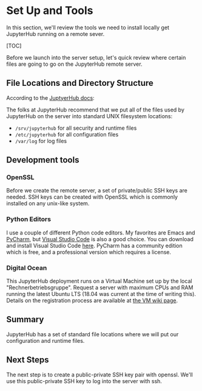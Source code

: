 # Set Up and Tools

In this section, we'll review the tools we need to install locally get JupyterHub running on a remote sever.

[TOC]

Before we launch into the server setup, let's quick review where certain files are going to go on the JupyterHub remote server.

## File Locations and Directory Structure

According to the [JuptyerHub docs](https://jupyterhub.readthedocs.io/en/stable/installation-basics.html):

The folks at JupyterHub recommend that we put all of the files used by JupyterHub on the server into standard UNIX filesystem locations:

* ```/srv/jupyterhub``` for all security and runtime files
* ```/etc/jupyterhub``` for all configuration files
* ```/var/log```  for log files

## Development tools

### OpenSSL

Before we create the remote server, a set of private/public SSH keys
are needed. SSH keys can be created with OpenSSL which is commonly installed on any unix-like system.

### Python Editors

I use a couple of different Python code editors. My favorites are Emacs and [PyCharm](https://www.jetbrains.com/pycharm/), but  [Visual Studio Code](https://code.visualstudio.com/) is also a good choice. You can download and install Visual Studio Code [here](https://code.visualstudio.com/download). PyCharm has a community edition which is free, and a professional version which requires a license.

### Digital Ocean

This JupyterHub deployment runs on a Virtual Machine set up by the local "Rechnerbetriebsgruppe". Request a server with maximum CPUs and RAM running the latest Ubuntu LTS (18.04 was current at the time of writing this). Details on the registration process are available at [the VM wiki page](https://wiki.rbg.tum.de/Informatik/Benutzerwiki/LehrstuhlVM).

## Summary

JupyterHub has a set of standard file locations where we will put our configuration and runtime files.


## Next Steps

The next step is to create a public-private SSH key pair with openssl. We'll use this public-private SSH key to log into the server with ssh.
